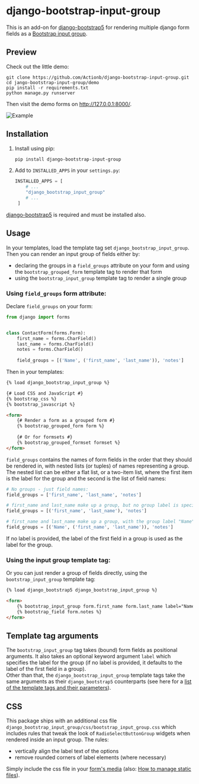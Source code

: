 # django-bootstrap-input-group

This is an add-on for [django-bootstrap5](https://pypi.org/project/django-bootstrap5/) for rendering multiple
django form fields as a [Bootstrap input group](https://getbootstrap.com/docs/5.2/forms/input-group/).

## Preview

Check out the little demo:
```
git clone https://github.com/Actionb/django-bootstrap-input-group.git
cd jango-bootstrap-input-group/demo
pip install -r requirements.txt
python manage.py runserver
```
Then visit the demo forms on http://127.0.0.1:8000/.

![Example](demo/demo.png)

## Installation

1. Install using pip:

    ```bash
    pip install django-bootstrap-input-group
    ```

2. Add to `INSTALLED_APPS` in your `settings.py`:

   ```python
   INSTALLED_APPS = [
       # ...
       "django_bootstrap_input_group"
       # ...
    ]
   ```
   
[django-bootstrap5](https://pypi.org/project/django-bootstrap5/) is required and must be installed also.


## Usage

In your templates, load the template tag set `django_bootstrap_input_group`.  Then you can render an input group of fields either by:
* declaring the groups in a `field_groups` attribute on your form and using the `bootstrap_grouped_form` 
template tag to render that form
* using the `bootstrap_input_group` template tag to render a single group

### Using `field_groups` form attribute:
Declare `field_groups` on your form:
```python
from django import forms


class ContactForm(forms.Form):
    first_name = forms.CharField()
    last_name = forms.CharField()
    notes = forms.CharField()
    
    field_groups = [('Name', ('first_name', 'last_name')), 'notes']
```

Then in your templates:

```html
{% load django_bootstrap_input_group %}

{# Load CSS and JavaScript #}
{% bootstrap_css %}
{% bootstrap_javascript %}

<form>
    {# Render a form as a grouped form #}
    {% bootstrap_grouped_form form %}
    
    {# Or for formsets #}
    {% bootstrap_grouped_formset formset %}
</form>
```

`field_groups` contains the names of form fields in the order that they should be rendered in, with nested lists 
(or tuples) of names representing a group. The nested list can be either a flat list, or a two-item list, where 
the first item is the label for the group and the second is the list of field names:
```python
# No groups - just field names:
field_groups = ['first_name', 'last_name', 'notes']

# first_name and last_name make up a group, but no group label is specified:
field_groups = [('first_name', 'last_name'), 'notes']

# first_name and last_name make up a group, with the group label "Name":
field_groups = [('Name', ('first_name', 'last_name')), 'notes']
```
If no label is provided, the label of the first field in a group is used as the label for the group. 

### Using the input group template tag:
Or you can just render a group of fields directly, using the `bootstrap_input_group` template tag:
```html
{% load django_bootstrap5 django_bootstrap_input_group %}

<form>
    {% bootstrap_input_group form.first_name form.last_name label="Name" %}
    {% bootstrap_field form.notes %}
</form>
```

## Template tag arguments
The `bootstrap_input_group` tag takes (bound) form fields as positional arguments. 
It also takes an optional keyword argument `label` which specifies the label for the group 
(if no label is provided, it defaults to the label of the first field in a group).  
Other than that, the `django_bootstrap_input_group` template tags take the same arguments as their 
`django_bootstrap5` counterparts 
(see here for a [list of the template tags and their parameters](https://django-bootstrap5.readthedocs.io/en/latest/templatetags.html)).

## CSS

This package ships with an additional css file `django_bootstrap_input_group/css/bootstrap_input_group.css`
which includes rules that tweak the look of `RadioSelectButtonGroup` widgets when rendered inside an input group.
The rules: 
* vertically align the label text of the options
* remove rounded corners of label elements (where necessary)  

Simply include the css file in your [form's media](https://docs.djangoproject.com/en/4.1/topics/forms/media/#media-on-forms)
(also: [How to manage static files](https://docs.djangoproject.com/en/4.1/howto/static-files/)).